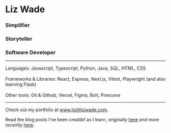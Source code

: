 # Liz Wade
### Simplifier
### Storyteller
### Software Developer


<hr>
Languages: Javascript, Typescript, Python, Java, SQL, HTML, CSS
<br><br>
Frameworks & Libraries: React, Express, Next.js, Vitest, Playwright (and also learning Flask)
<br><br>
Other tools: Git & Github, Vercel, Figma, Bolt, Pinecone
<br>
<hr>

Check out my portfolio at www.liz@lizwade.com.

Read the blog posts I've been creatibf as I learn, originally [here](https://github.com/lizwade/100-days-of-code/blob/master/log.md) and more recently [here](https://lizwade100days.hashnode.dev).

<!--
**lizwade/lizwade** is a ✨ _special_ ✨ repository because its `README.md` (this file) appears on your GitHub profile.

Here are some ideas to get you started:

- 🔭 I’m currently working on ...
- 🌱 I’m currently learning ...
- 👯 I’m looking to collaborate on ...
- 🤔 I’m looking for help with ...
- 💬 Ask me about ...
- 📫 How to reach me: ...
- 😄 Pronouns: ...
- ⚡ Fun fact: ...
-->
